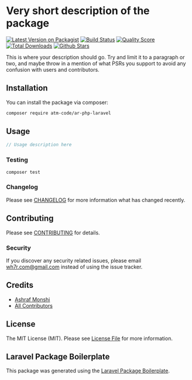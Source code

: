 # Very short description of the package

[![Latest Version on Packagist](https://img.shields.io/packagist/v/atm-code/ar-php-laravel)](https://packagist.org/packages/atm-code/ar-php-laravel)
[![Build Status](https://img.shields.io/travis/atm-code/ar-php-laravel/master.svg?style=flat-square)](https://travis-ci.org/atm-code/ar-php-laravel)
[![Quality Score](https://img.shields.io/scrutinizer/g/atm-code/ar-php-laravel.svg?style=flat-square)](https://scrutinizer-ci.com/g/atm-code/ar-php-laravel)
[![Total Downloads](https://img.shields.io/packagist/dt/atm-code/ar-php-laravel)](https://packagist.org/packages/atm-code/ar-php-laravel)
[![Github Stars](https://img.shields.io/github/stars/atm-code/ar-php-laravel)](https://github.com/atm-code/ar-php-laravel)

This is where your description should go. Try and limit it to a paragraph or two, and maybe throw in a mention of what PSRs you support to avoid any confusion with users and contributors.

## Installation

You can install the package via composer:

```bash
composer require atm-code/ar-php-laravel
```

## Usage

``` php
// Usage description here
```

### Testing

``` bash
composer test
```

### Changelog

Please see [CHANGELOG](CHANGELOG.md) for more information what has changed recently.

## Contributing

Please see [CONTRIBUTING](CONTRIBUTING.md) for details.

### Security

If you discover any security related issues, please email wh7r.com@gmail.com instead of using the issue tracker.

## Credits

- [Ashraf Monshi](https://github.com/atm-code)
- [All Contributors](../../contributors)

## License

The MIT License (MIT). Please see [License File](LICENSE.md) for more information.

## Laravel Package Boilerplate

This package was generated using the [Laravel Package Boilerplate](https://laravelpackageboilerplate.com).
